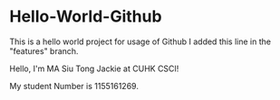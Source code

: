# Hello-World-Github
This is a hello world project for usage of Github
I added this line in the "features" branch.

Hello, I'm MA Siu Tong Jackie at CUHK CSCI!

My student Number is 1155161269.
